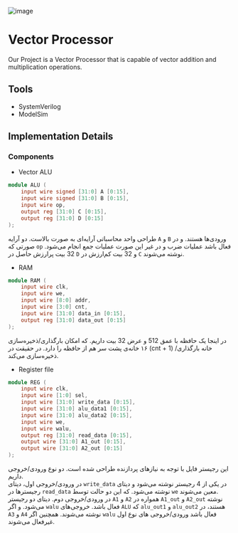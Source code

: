 ![image](https://github.com/AlirezaKeshavarz83/DSD-project/assets/47504151/4dd41bb7-b4e6-4da4-aea1-a18c43a6e5b8)


# Vector Processor

Our Project is a Vector Processor that is capable of vector addition and multiplication operations.

## Tools
- SystemVerilog
- ModelSim


## Implementation Details

### Components
- Vector ALU
```verilog
module ALU (
    input wire signed [31:0] A [0:15],
    input wire signed [31:0] B [0:15],
    input wire op,
    output reg [31:0] C [0:15],
    output reg [31:0] D [0:15]
);

```
طراحی واحد محاسباتی آرایه‌ای به صورت بالاست.
دو آرایه `A` و `B` ورودی‌ها هستند. و در صورتی که `op` فعال باشد عملیات ضرب و در غیر این صورت عملیات جمع انجام می‌شود.
32 بیت پرارزش حاصل در `D` و 32 بیت کم‌ارزش در `C` نوشته می‌شوند.
- RAM
```verilog
module RAM (
    input wire clk,
    input wire we,
    input wire [8:0] addr,
    input wire [3:0] cnt,
    input wire [31:0] data_in [0:15],
    output reg [31:0] data_out [0:15]
);
```
در اینجا یک حافظه با عمق 512 و عرض 32 بیت داریم. که امکان بارگذاری/ذخیره‌سازی ۱۶ خانه‌ی پشت سر هم از حافظه را دارد.
در حقیقت در (cnt + 1) خانه بارگذاری/ذخیره‌سازی می‌کند.
- Register file
```verilog
module REG (
    input wire clk,
    input wire [1:0] sel,
    input wire [31:0] write_data [0:15],
    input wire [31:0] alu_data1 [0:15],
    input wire [31:0] alu_data2 [0:15],
    input wire we,
    input wire walu,
    output reg [31:0] read_data [0:15],
    output wire [31:0] A1_out [0:15],
    output wire [31:0] A2_out [0:15]
);
```
این رجیستر فایل با توجه به نیاز‌های پردازنده طراحی شده است. دو نوع ورودی/خروجی داریم. \
در ورودی/خروجی اول، دیتای `write_data` در یکی از 4 رجیستر نوشته می‌شود و دیتای رجیستر‌ها در `read_data` نوشته می‌شود. که این دو حالت توسط `we` معین می‌شوند. \
در ورودی/خروجی دوم. دیتای دو رجیستر `A1` و `A2` همواره در `A1_out` و `A2_out` نوشته می‌شود. و اگر `walu` فعال باشد. خروجی‌های `ALU` که `alu_out1` و `alu_out2` هستند، در `A3` و `A4` نوشته می‌شوند.
همچنین اگر `walu` فعال باشد ورودی/خروجی های نوع اول غیرفعال می‌شوند.
